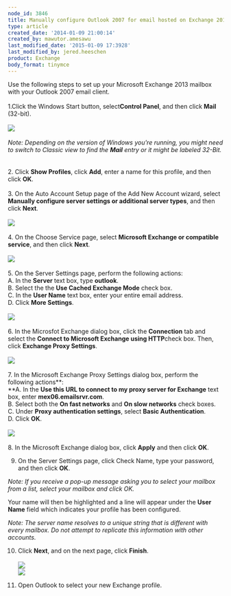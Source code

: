 ```yaml
---
node_id: 3846
title: Manually configure Outlook 2007 for email hosted on Exchange 2013
type: article
created_date: '2014-01-09 21:00:14'
created_by: mawutor.amesawu
last_modified_date: '2015-01-09 17:3928'
last_modified_by: jered.heeschen
product: Exchange
body_format: tinymce
---
```


Use the following steps to set up your Microsoft Exchange 2013 mailbox
with your Outlook 2007 email client.\
 \
 1.Click the Windows Start button, select**Control Panel**, and then
click **Mail** (32-bit).\
 \
 ![](/knowledge_center/sites/default/files/field/image/Step1.png)\
 \
 *Note: Depending on the version of Windows you're running, you might
need to switch to Classic view to find the **Mail** entry or it might be
labeled 32-Bit.*\
 \
 \
 2. Click **Show Profiles**, click **Add**, enter a name for this
profile, and then click  **OK**.\
 \
 3. On the Auto Account Setup page of the Add New Account wizard, select
**Manually configure server settings or additional server types**, and
then click **Next**.\
 \
 ![](/knowledge_center/sites/default/files/field/image/Step2.png)\
 \
 4. On the Choose Service page, select **Microsoft Exchange or
compatible service**, and then click **Next**.\
 \
 ![](/knowledge_center/sites/default/files/field/image/Step3.png)\
 \
 5. On the Server Settings page, perform the following actions:\
      A. In the **Server** text box, type **outlook**.\
      B. Select the  the **Use Cached Exchange Mode** check box.\
      C. In the **User Name** text box, enter your entire email
address.\
      D. Click **More Settings**.\
 \
 ![](/knowledge_center/sites/default/files/field/image/Step4.png)\
 \
 6. In the Microsfot Exchange dialog box, click the **Connection** tab
and select the **Connect to Microsoft Exchange using HTTP**check box.
Then, click **Exchange Proxy Settings**.\
 \
 ![](/knowledge_center/sites/default/files/field/image/Step5.png)\
 \
 7. In the Microsoft Exchange Proxy Settings dialog box, perform the
following actions**:\
     **A. In the **Use this URL to connect to my proxy server for
Exchange** text box, enter **mex06.emailsrvr.com**.\
      B. Select both the **On fast networks** and **On slow networks**
check boxes.\
      C. Under **Proxy authentication settings**, select **Basic
Authentication**.\
      D. Click **OK**.\
 \
 ![](/knowledge_center/sites/default/files/field/image/Step6.png)\
 \
 8. In the Microsoft Exchange dialog box, click **Apply** and then click
**OK**.

9. On the Server Settings page, click Check Name, type your password,
and then click **OK**.

*Note: If you receive a pop-up message asking you to select your mailbox
from a list, select your mailbox and click OK.*

Your name will then be highlighted and a line will appear under the
**User Name**  field which indicates your profile has been configured.

*Note: The server name resolves to a unique string that is different
with every mailbox. Do not attempt to replicate this information with
other accounts.*

10. Click **Next**, and on the next page, click **Finish**.\
 \
 ![](/knowledge_center/sites/default/files/field/image/Step7.png)\
 ![](/knowledge_center/sites/default/files/field/image/Step8.png)

11. Open Outlook to select your new Exchange profile.

